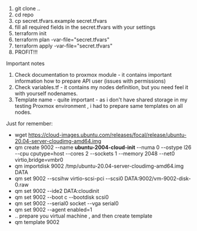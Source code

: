 1. git clone .. 
2. cd repo
3. cp secret.tfvars.example secret.tfvars
4. fill all required fields in the secret.tfvars with your settings
5. terraform init
6. terraform plan -var-file="secret.tfvars"
7. terraform apply -var-file="secret.tfvars"
8. PROFIT!!!


Important notes
1. Check documentation to proxmox module - it contains important information how to prepare API user (issues with permissions)
2. Check variables.tf - it contains my nodes definition, but you need feel it with yourself nodenames. 
3. Template name - quite important - as i don't have shared storage in my testing Proxmox environment , i had to prepare same templates on all nodes. 

Just for remember: 

- wget https://cloud-images.ubuntu.com/releases/focal/release/ubuntu-20.04-server-cloudimg-amd64.img
- qm create 9002 --name **ubuntu-2004-cloud-init** --numa 0 --ostype l26 --cpu cputype=host --cores 2 --sockets 1 --memory 2048 --net0 virtio,bridge=vmbr0
- qm importdisk 9002 /tmp/ubuntu-20.04-server-cloudimg-amd64.img DATA
- qm set 9002 --scsihw virtio-scsi-pci --scsi0 DATA:9002/vm-9002-disk-0.raw
- qm set 9002 --ide2 DATA:cloudinit
- qm set 9002 --boot c --bootdisk scsi0
- qm set 9002 --serial0 socket --vga serial0
- qm set 9002 --agent enabled=1
- .. prepare you virtual machine , and then create template 
- qm template 9002

